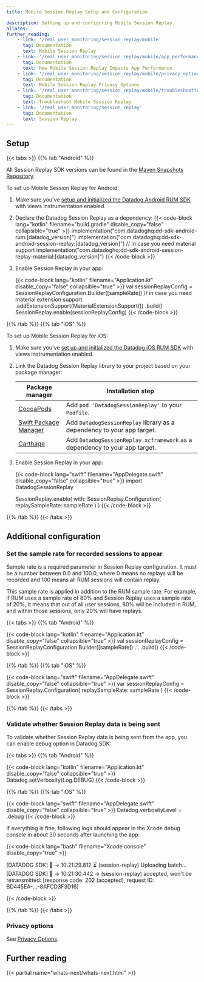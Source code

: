 ```yaml
---
title: Mobile Session Replay Setup and Configuration

description: Setting up and configuring Mobile Session Replay.
aliases:
further_reading:
    - link: '/real_user_monitoring/session_replay/mobile'
      tag: Documentation
      text: Mobile Session Replay
    - link: '/real_user_monitoring/session_replay/mobile/app_performance'
      tag: Documentation
      text: How Mobile Session Replay Impacts App Performance
    - link: '/real_user_monitoring/session_replay/mobile/privacy_options'
      tag: Documentation
      text: Mobile Session Replay Privacy Options
    - link: '/real_user_monitoring/session_replay/mobile/troubleshooting'
      tag: Documentation
      text: Troubleshoot Mobile Session Replay
    - link: '/real_user_monitoring/session_replay'
      tag: Documentation
      text: Session Replay
---
```


## Setup

{{< tabs >}}
{{% tab "Android" %}}

All Session Replay SDK versions can be found in the [Maven Snapshots Repository][1].

To set up Mobile Session Replay for Android:

1. Make sure you've [setup and initialized the Datadog Android RUM SDK][2] with views instrumentation enabled.

2. Declare the Datadog Session Replay as a dependency:
  {{< code-block lang="kotlin" filename="build.gradle" disable_copy="false" collapsible="true" >}}
    implementation("com.datadoghq:dd-sdk-android-rum:[datadog_version]")
    implementation("com.datadoghq:dd-sdk-android-session-replay:[datadog_version]")
    // in case you need material support
    implementation("com.datadoghq:dd-sdk-android-session-replay-material:[datadog_version]")
   {{< /code-block >}}

3. Enable Session Replay in your app:

   {{< code-block lang="kotlin" filename="Application.kt" disable_copy="false" collapsible="true" >}}
   val sessionReplayConfig = SessionReplayConfiguration.Builder([sampleRate])
    // in case you need material extension support
    .addExtensionSupport(MaterialExtensionSupport())
    .build()
   SessionReplay.enable(sessionReplayConfig)
   {{< /code-block >}}

[1]: https://oss.sonatype.org/content/repositories/snapshots/com/datadoghq/dd-sdk-android/
[2]: https://docs.datadoghq.com/real_user_monitoring/android/?tab=kotlin
[3]: https://docs.datadoghq.com/real_user_monitoring/android/?tab=kotlin#declare-the-sdk-as-a-dependency

{{% /tab %}}
{{% tab "iOS" %}}

To set up Mobile Session Replay for iOS:

1. Make sure you've [set up and initialized the Datadog iOS RUM SDK][1] with views instrumentation enabled.

2. Link the Datadog Session Replay library to your project based on your package manager:

   | Package manager            | Installation step                                                                           |
   |----------------------------|---------------------------------------------------------------------------------------------|
   | [CocoaPods][2]             | Add `pod 'DatadogSessionReplay'` to your `Podfile`.                                         |
   | [Swift Package Manager][3] | Add `DatadogSessionReplay` library as a dependency to your app target.                      |
   | [Carthage][4]              | Add `DatadogSessionReplay.xcframework` as a dependency to your app target.                  |

3. Enable Session Replay in your app:

   {{< code-block lang="swift" filename="AppDelegate.swift" disable_copy="false" collapsible="true" >}}
   import DatadogSessionReplay

   SessionReplay.enable(
       with: SessionReplay.Configuration(
           replaySampleRate: sampleRate
       )
   )
   {{< /code-block >}}

[1]: https://docs.datadoghq.com/real_user_monitoring/ios/?tab=swift
[2]: https://cocoapods.org/
[3]: https://www.swift.org/package-manager/
[4]: https://github.com/Carthage/Carthage

{{% /tab %}}
{{< /tabs >}}

## Additional configuration
### Set the sample rate for recorded sessions to appear

Sample rate is a required parameter in Session Replay configuration. It must be a number between 0.0 and 100.0, where 0 means no replays will be recorded and 100 means all RUM sessions will contain replay.

This sample rate is applied in addition to the RUM sample rate. For example, if RUM uses a sample rate of 80% and Session Replay uses a sample rate of 20%, it means that out of all user sessions, 80% will be included in RUM, and within those sessions, only 20% will have replays.

{{< tabs >}}
{{% tab "Android" %}}

{{< code-block lang="kotlin" filename="Application.kt" disable_copy="false" collapsible="true" >}}
val sessionReplayConfig = SessionReplayConfiguration.Builder([sampleRate])
 ...
.build()
{{< /code-block >}}

{{% /tab %}}
{{% tab "iOS" %}}

{{< code-block lang="swift" filename="AppDelegate.swift" disable_copy="false" collapsible="true" >}}
var sessionReplayConfig = SessionReplay.Configuration(
    replaySampleRate: sampleRate
)
{{< /code-block >}}

{{% /tab %}}
{{< /tabs >}}

### Validate whether Session Replay data is being sent

To validate whether Session Replay data is being sent from the app, you can enable debug option in Datadog SDK:

{{< tabs >}}
{{% tab "Android" %}}

{{< code-block lang="kotlin" filename="Application.kt" disable_copy="false" collapsible="true" >}}
Datadog.setVerbosity(Log.DEBUG)
{{< /code-block >}}

{{% /tab %}}
{{% tab "iOS" %}}

{{< code-block lang="swift" filename="AppDelegate.swift" disable_copy="false" collapsible="true" >}}
Datadog.verbosityLevel = .debug
{{< /code-block >}}

If everything is fine, following logs should appear in the Xcode debug console in about 30 seconds after launching the app:

{{< code-block lang="bash" filename="Xcode console" disable_copy="true" >}}

[DATADOG SDK] 🐶 → 10:21:29.812 ⏳ (session-replay) Uploading batch...
[DATADOG SDK] 🐶 → 10:21:30.442    → (session-replay) accepted, won't be retransmitted: [response code: 202 (accepted), request ID: BD445EA-...-8AFCD3F3D16]

{{< /code-block >}}

{{% /tab %}}
{{< /tabs >}}

### Privacy options

See [Privacy Options][1].

[1]: /real_user_monitoring/session_replay/mobile/privacy_options

## Further reading

{{< partial name="whats-next/whats-next.html" >}}
